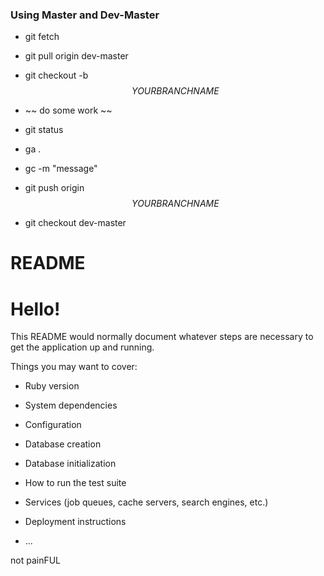 ### Using Master and Dev-Master

- git fetch
- git pull origin dev-master
- git checkout -b $$YOUR BRANCH NAME$$
- ~~ do some work ~~
- git status
- ga .
- gc -m "message"
- git push origin $$YOUR BRANCH NAME$$

- git checkout dev-master



# README

# Hello!

This README would normally document whatever steps are necessary to get the
application up and running.

Things you may want to cover:

* Ruby version

* System dependencies

* Configuration

* Database creation

* Database initialization

* How to run the test suite

* Services (job queues, cache servers, search engines, etc.)

* Deployment instructions

* ...

not painFUL
